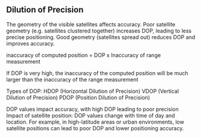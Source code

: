 ## Dilution of Precision
The geometry of the visible satellites affects accuracy. Poor satellite geometry (e.g. satellites clustered together) increases DOP, leading to less precise positioning. Good geometry (satellites spread out) reduces DOP and improves accuracy.

inaccuracy of computed position = DOP x Inaccuracy of range measurement

If DOP is very high, the inaccuracy of the computed position will be much larger than the inaccuracy of the range measurement
  
Types of DOP:
HDOP (Horizontal Dilution of Precision)
VDOP (Vertical Dilution of Precision)
PDOP (Position Dilution of Precision) 

DOP values impact accuracy, with high DOP leading to poor precision Impact of satellite position: DOP values change with time of day and location. For example, in high-latitude areas or urban environments, low satellite positions can lead to poor DOP and lower positioning accuracy.
